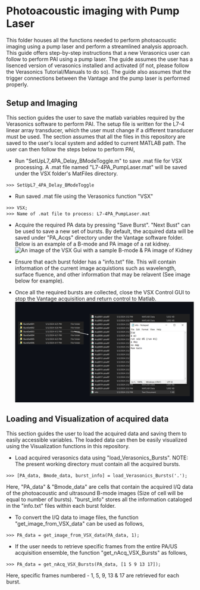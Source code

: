 # Photoacoustic imaging with Pump Laser
This folder houses all the functions needed to perform photoacoustic imaging using a pump laser and perform a streamlined analysis approach. This guide offers step-by-step instructions that a new Verasonics user can follow to perform PAI using a pump laser. The guide assumes the user has a lisenced version of verasonics installed and activated (if not, please follow the Verasonics Tutorial/Manuals to do so). The guide also assumes that the trigger connections between the Vantage and the pump laser is performed properly.    

## Setup and Imaging
This section guides the user to save the matlab variables required by the Verasonics software to perform PAI. The setup file is written for the L7-4 linear array transducer, which the user must change if a different transducer must be used. The section assumes that all the files in this repository are saved to the user's local system and added to current MATLAB path. The user can then follow the steps below to perform PAI, 

* Run "SetUpL7_4PA_Delay_BModeToggle.m" to save .mat file for VSX processing. A .mat file named "L7-4PA_PumpLaser.mat" will be saved under the VSX folder's MatFiles directory. 
```
>>> SetUpL7_4PA_Delay_BModeToggle
```
* Run saved .mat file using the Verasonics function "VSX"
```
>>> VSX; 
>>> Name of .mat file to process: L7-4PA_PumpLaser.mat
```
* Acquire the required PA data by pressing "Save Burst". "Next Bust" can be used to save a new set of bursts. By default, the acquired data will be saved under "PA_Acqs" directory under the Vantage software folder. Below is an example of a B-mode and PA image of a rat kidney. 
![An image of the VSX Gui with a sample B-mode & PA image of Kidney](https://github.com/VinVincely/BFIL_Verasonics_fns/blob/main/PA_PumpLaser/images/VSX_GUI.png)

* Ensure that each burst folder has a "info.txt" file. This will contain information of the current image acquistions such as wavelength, surface fluence, and other information that may be relavent (See image below for example).

* Once all the required bursts are collected, close the VSX Control GUI to stop the Vantage acquisition and return control to Matlab. 
![An image of the data acquisition folder](https://github.com/VinVincely/BFIL_Verasonics_fns/blob/main/PA_PumpLaser/images/burst_fldr.jpg)

## Loading and Visualization of acquired data
This section guides the user to load the acquired data and saving them to easily accessible variables. The loaded data can then be easily visualized using the Visualization functions in this repository. 

* Load acquired verasonics data using "load_Verasonics_Bursts". NOTE: The present working directory must contain all the acquired bursts.
```
>>> [PA_data, Bmode_data, burst_info] = load_Verasonics_Bursts('.');
```
Here, "PA_data" & "Bmode_data" are cells that contain the acquired I/Q data of the photoacoustic and ultrasound B-mode images (Size of cell will be equal to number of bursts). "burst_info" stores all the information cataloged in the "info.txt" files within each burst folder. 

* To convert the I/Q data to image files, the function "get_image_from_VSX_data" can be used as follows, 
```
>>> PA_data = get_image_from_VSX_data(PA_data, 1);
```

* If the user needs to retrieve specific frames from the entire PA/US acquisition ensemble, the function "get_nAcq_VSX_Bursts" as follows, 
```
>>> PA_data = get_nAcq_VSX_Bursts(PA_data, [1 5 9 13 17]);   
```
Here, specific frames numbered - 1, 5, 9, 13 & 17 are retrieved for each burst. 